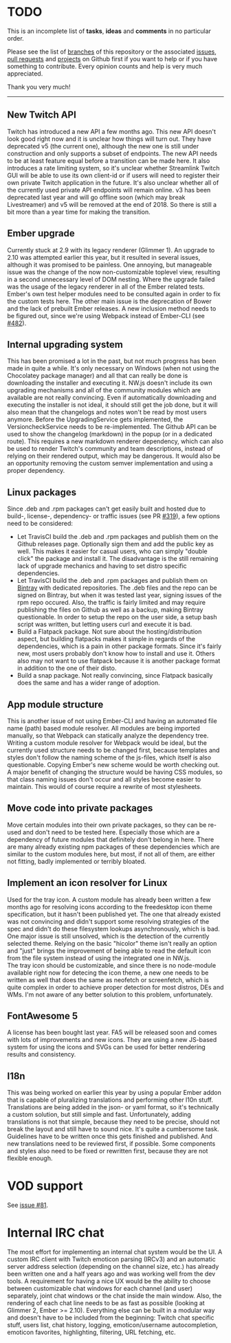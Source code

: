 TODO
====

This is an incomplete list of **tasks**, **ideas** and **comments** in no particular order.

Please see the list of [branches][branches] of this repository or the associated [issues][issues], [pull requests][pull requests] and [projects][projects] on Github first if you want to help or if you have something to contribute. Every opinion counts and help is very much appreciated.

Thank you very much!


-----


## New Twitch API

Twitch has introduced a new API a few months ago. This new API doesn't look good right now and it is unclear how things will turn out. They have deprecated v5 (the current one), although the new one is still under construction and only supports a subset of endpoints. The new API needs to be at least feature equal before a transition can be made here. It also introduces a rate limiting system, so it's unclear whether Streamlink Twitch GUI will be able to use its own client-id or if users will need to register their own private Twitch application in the future. It's also unclear whether all of the currently used private API endpoints will remain online. v3 has been deprecated last year and will go offline soon (which may break Livestreamer) and v5 will be removed at the end of 2018. So there is still a bit more than a year time for making the transition.


## Ember upgrade

Currently stuck at 2.9 with its legacy renderer (Glimmer 1). An upgrade to 2.10 was attempted earlier this year, but it resulted in several issues, although it was promised to be painless. One annoying, but manageable issue was the change of the now non-customizable toplevel view, resulting in a second unnecessary level of DOM nesting. Where the upgrade failed was the usage of the legacy renderer in all of the Ember related tests. Ember's own test helper modules need to be consulted again in order to fix the custom tests here. The other main issue is the deprecation of Bower and the lack of prebuilt Ember releases. A new inclusion method needs to be figured out, since we're using Webpack instead of Ember-CLI (see [#482](https://github.com/streamlink/streamlink-twitch-gui/issues/482)).


## Internal upgrading system

This has been promised a lot in the past, but not much progress has been made in quite a while. It's only necessary on Windows (when not using the Chocolatey package manager) and all that can really be done is downloading the installer and executing it. NW.js doesn't include its own upgrading mechanisms and all of the community modules which are available are not really convincing. Even if automatically downloading and executing the installer is not ideal, it should still get the job done, but it will also mean that the changelogs and notes won't be read by most users anymore.
Before the UpgradingService gets implemented, the VersioncheckService needs to be re-implemented. The Github API can be used to show the changelog (markdown) in the popup (or in a dedicated route). This requires a new markdown renderer dependency, which can also be used to render Twitch's community and team descriptions, instead of relying on their rendered output, which may be dangerous. It would also be an opportunity removing the custom semver implementation and using a proper dependency.


## Linux packages

Since .deb and .rpm packages can't get easily built and hosted due to build-, license-, dependency- or traffic issues (see PR [#319](https://github.com/streamlink/streamlink-twitch-gui/pull/319)), a few options need to be considered:
- Let TravisCI build the .deb and .rpm packages and publish them on the Github releases page. Optionally sign them and add the public key as well. This makes it easier for casual users, who can simply "double click" the package and install it. The disadvantage is the still remaining lack of upgrade mechanics and having to set distro specific dependencies.
- Let TravisCI build the .deb and .rpm packages and publish them on [Bintray](https://bintray.com) with dedicated repositories. The .deb files and the repo can be signed on Bintray, but when it was tested last year, signing issues of the rpm repo occured. Also, the traffic is fairly limited and may require publishing the files on Github as well as a backup, making Bintray questionable. In order to setup the repo on the user side, a setup bash script was written, but letting users curl and execute it is bad.
- Build a Flatpack package. Not sure about the hosting/distribution aspect, but building flatpacks makes it simple in regards of the dependencies, which is a pain in other package formats. Since it's fairly new, most users probably don't know how to install and use it. Others also may not want to use flatpack because it is another package format in addition to the one of their disto.
- Build a snap package. Not really convincing, since Flatpack basically does the same and has a wider range of adoption.


## App module structure

This is another issue of not using Ember-CLI and having an automated file name (path) based module resolver. All modules are being imported manually, so that Webpack can statically analyze the dependency tree. Writing a custom module resolver for Webpack would be ideal, but the currently used structure needs to be changed first, because templates and styles don't follow the naming scheme of the js-files, which itself is also questionable. Copying Ember's new scheme would be worth checking out. A major benefit of changing the structure would be having CSS modules, so that class naming issues don't occur and all styles become easier to maintain. This would of course require a rewrite of most stylesheets.


## Move code into private packages

Move certain modules into their own private packages, so they can be re-used and don't need to be tested here. Especially those which are a dependency of future modules that definitely don't belong in here. There are many already existing npm packages of these dependencies which are similar to the custom modules here, but most, if not all of them, are either not fitting, badly implemented or terribly bloated.


## Implement an icon resolver for Linux

Used for the tray icon. A custom module has already been written a few months ago for resolving icons according to the freedesktop icon theme specification, but it hasn't been published yet. The one that already existed was not convincing and didn't support some resolving strategies of the spec and didn't do these filesystem lookups asynchronously, which is bad.  
One major issue is still unsolved, which is the detection of the currently selected theme. Relying on the basic "hicolor" theme isn't really an option and "just" brings the improvement of being able to read the default icon from the file system instead of using the integrated one in NW.js.  
The tray icon should be customizable, and since there is no node-module available right now for detecing the icon theme, a new one needs to be written as well that does the same as neofetch or screenfetch, which is quite complex in order to achieve proper detection for most distros, DEs and WMs. I'm not aware of any better solution to this problem, unfortunately.


## FontAwesome 5

A license has been bought last year. FA5 will be released soon and comes with lots of improvements and new icons. They are using a new JS-based system for using the icons and SVGs can be used for better rendering results and consistency.


## I18n

This was being worked on earlier this year by using a popular Ember addon that is capable of pluralizing translations and performing other l10n stuff. Translations are being added in the json- or yaml format, so it's technically a custom solution, but still simple and fast. Unfortunately, adding translations is not that simple, because they need to be precise, should not break the layout and still have to sound nice. It's quite a cumbersome task. Guidelines have to be written once this gets finished and published. And new translations need to be reviewed first, if possible. Some components and styles also need to be fixed or rewritten first, because they are not flexible enough.


# VOD support

See [issue #81](https://github.com/streamlink/streamlink-twitch-gui/issues/81#issuecomment-314374666).


# Internal IRC chat

The most effort for implementing an internal chat system would be the UI. A custom IRC client with Twitch emoticon parsing (IRCv3) and an automatic server address selection (depending on the channel size, etc.) has already been written one and a half years ago and was working well from the dev tools. A requirement for having a nice UX would be the ability to choose between customizable chat windows for each channel (and user) separately, joint chat windows or the chat inside the main window. Also, the rendering of each chat line needs to be as fast as possible (looking at Glimmer 2, Ember >= 2.10). Everything else can be built in a modular way and doesn't have to be included from the beginning: Twitch chat specific stuff, users list, chat history, logging, emoticon/username autocompletion, emoticon favorites, highlighting, filtering, URL fetching, etc.


  [branches]: https://github.com/streamlink/streamlink-twitch-gui/branches
  [issues]: https://github.com/streamlink/streamlink-twitch-gui/issues
  [pull requests]: https://github.com/streamlink/streamlink-twitch-gui/pulls
  [projects]: https://github.com/streamlink/streamlink-twitch-gui/projects
